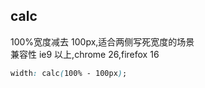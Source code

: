 ## calc

100%宽度减去 100px,适合两侧写死宽度的场景  
兼容性 ie9 以上,chrome 26,firefox 16

```css
width: calc(100% - 100px);
```
